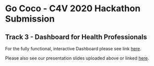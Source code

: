 # Go Coco - C4V 2020 Hackathon Submission
## Track 3 - Dashboard for Health Professionals

For the fully functional, interactive Dashboard please see link [here](https://datastudio.google.com/reporting/60c8f79e-1f98-4765-8d6c-a7d32ab2e346/page/dmFFB).

Please also see our presentation slides uploaded above or linked [here](https://drive.google.com/file/d/1qd4RAAGXJrufHvh1VqLa-6WRQu7fzuvF/view?usp=sharing).
